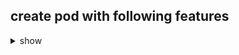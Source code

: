 ## create pod with following features 

<details><summary>show</summary>
<p>
```bash
1. create  pod using deployment in openshift 
2. do manual scaling 
3. create service of nodeport type and check EP details 
4. use same docker image which you have used in your k8s 
5. make sure you are doing in your custom project  yourname-fiserv

```
</p>
</details>

## Creating storage using secret and mount insid pod 

<img src="task1.png">

## Renew and Manage SSL Certs 


<img src="task2.png">